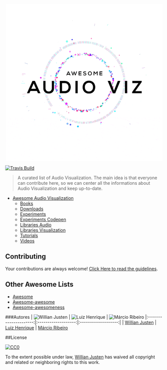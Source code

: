 <p>
  <img style="display: block;margin: auto;" align="center" src="logo-aav.gif" alt="Logo AAV">
</p>


[![Travis Build](https://travis-ci.org/willianjusten/awesome-audio-visualization.svg?branch=master)](https://travis-ci.org/willianjusten/awesome-audio-visualization)

> A curated list of Audio Visualization. The main idea is that everyone can contribute here, so we can center all the informations about Audio Visualization and keep up-to-date.

- [Awesome Audio Visualization](#awesome-audio-visualization)
  - [Books](topics/books.md)
  - [Downloads](topics/downloads.md)
  - [Experiments](topics/experiments.md)
  - [Experiments Codepen](topics/experiments-codepen.md)
  - [Libraries Audio](topics/libraries-audio.md)
  - [Libraries Visualization](topics/libraries-visualization.md)
  - [Tutorials](topics/tutorials.md)
  - [Videos](topics/videos.md)

## Contributing

Your contributions are always welcome! [Click Here to read the guidelines](https://github.com/willianjusten/awesome-audio-visualization/blob/master/Contributing.md).

## Other Awesome Lists

* [Awesome](https://github.com/sindresorhus/awesome)
* [Awesome-awesome](https://github.com/emijrp/awesome-awesome)
* [Awesome-awesomeness](https://github.com/bayandin/awesome-awesomeness)

###Autores
| ![Willian Justen](https://avatars2.githubusercontent.com/u/3991845?v=3&s=150)                | ![Luiz Henrique](https://avatars2.githubusercontent.com/u/12835911?v=3&s=150) | ![Márcio Ribeiro](https://avatars3.githubusercontent.com/u/13159727?v=3&s=150)
|:---------------------:|:-------------------:|:-------------------:|
|  [Willian Justen](https://github.com/willianjusten/)   |     [Luiz Henrique](https://github.com/lhbzr)    |    [Márcio Ribeiro](https://github.com/marcioshiz)


##License

[![CC0](https://i.creativecommons.org/l/by/4.0/88x31.png)](http://creativecommons.org/licenses/by/4.0/)

To the extent possible under law, [Willian Justen](http://github.com/willianjusten) has waived all copyright and related or neighboring rights to this work.
